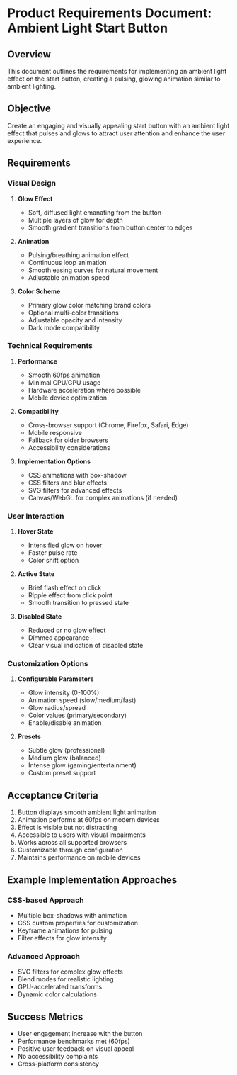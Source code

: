 # Product Requirements Document: Ambient Light Start Button

## Overview
This document outlines the requirements for implementing an ambient light effect on the start button, creating a pulsing, glowing animation similar to ambient lighting.

## Objective
Create an engaging and visually appealing start button with an ambient light effect that pulses and glows to attract user attention and enhance the user experience.

## Requirements

### Visual Design
1. **Glow Effect**
   - Soft, diffused light emanating from the button
   - Multiple layers of glow for depth
   - Smooth gradient transitions from button center to edges

2. **Animation**
   - Pulsing/breathing animation effect
   - Continuous loop animation
   - Smooth easing curves for natural movement
   - Adjustable animation speed

3. **Color Scheme**
   - Primary glow color matching brand colors
   - Optional multi-color transitions
   - Adjustable opacity and intensity
   - Dark mode compatibility

### Technical Requirements
1. **Performance**
   - Smooth 60fps animation
   - Minimal CPU/GPU usage
   - Hardware acceleration where possible
   - Mobile device optimization

2. **Compatibility**
   - Cross-browser support (Chrome, Firefox, Safari, Edge)
   - Mobile responsive
   - Fallback for older browsers
   - Accessibility considerations

3. **Implementation Options**
   - CSS animations with box-shadow
   - CSS filters and blur effects
   - SVG filters for advanced effects
   - Canvas/WebGL for complex animations (if needed)

### User Interaction
1. **Hover State**
   - Intensified glow on hover
   - Faster pulse rate
   - Color shift option

2. **Active State**
   - Brief flash effect on click
   - Ripple effect from click point
   - Smooth transition to pressed state

3. **Disabled State**
   - Reduced or no glow effect
   - Dimmed appearance
   - Clear visual indication of disabled state

### Customization Options
1. **Configurable Parameters**
   - Glow intensity (0-100%)
   - Animation speed (slow/medium/fast)
   - Glow radius/spread
   - Color values (primary/secondary)
   - Enable/disable animation

2. **Presets**
   - Subtle glow (professional)
   - Medium glow (balanced)
   - Intense glow (gaming/entertainment)
   - Custom preset support

## Acceptance Criteria
1. Button displays smooth ambient light animation
2. Animation performs at 60fps on modern devices
3. Effect is visible but not distracting
4. Accessible to users with visual impairments
5. Works across all supported browsers
6. Customizable through configuration
7. Maintains performance on mobile devices

## Example Implementation Approaches

### CSS-based Approach
- Multiple box-shadows with animation
- CSS custom properties for customization
- Keyframe animations for pulsing
- Filter effects for glow intensity

### Advanced Approach
- SVG filters for complex glow effects
- Blend modes for realistic lighting
- GPU-accelerated transforms
- Dynamic color calculations

## Success Metrics
- User engagement increase with the button
- Performance benchmarks met (60fps)
- Positive user feedback on visual appeal
- No accessibility complaints
- Cross-platform consistency